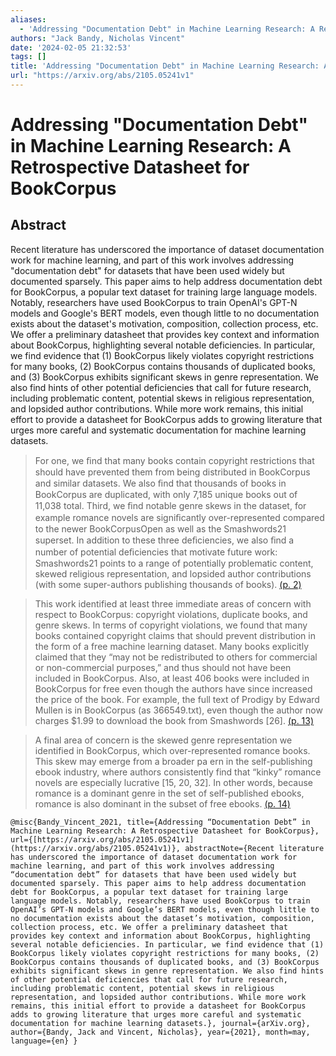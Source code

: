 ```yaml
---
aliases:
  - 'Addressing "Documentation Debt" in Machine Learning Research: A Retrospective Datasheet for BookCorpus'
authors: "Jack Bandy, Nicholas Vincent"
date: '2024-02-05 21:32:53'
tags: []
title: 'Addressing "Documentation Debt" in Machine Learning Research: A Retrospective Datasheet for BookCorpus' 
url: "https://arxiv.org/abs/2105.05241v1"
---
```


# Addressing "Documentation Debt" in Machine Learning Research: A Retrospective Datasheet for BookCorpus

## Abstract
Recent literature has underscored the importance of dataset documentation work for machine learning, and part of this work involves addressing "documentation debt" for datasets that have been used widely but documented sparsely. This paper aims to help address documentation debt for BookCorpus, a popular text dataset for training large language models. Notably, researchers have used BookCorpus to train OpenAI's GPT-N models and Google's BERT models, even though little to no documentation exists about the dataset's motivation, composition, collection process, etc. We offer a preliminary datasheet that provides key context and information about BookCorpus, highlighting several notable deficiencies. In particular, we find evidence that (1) BookCorpus likely violates copyright restrictions for many books, (2) BookCorpus contains thousands of duplicated books, and (3) BookCorpus exhibits significant skews in genre representation. We also find hints of other potential deficiencies that call for future research, including problematic content, potential skews in religious representation, and lopsided author contributions. While more work remains, this initial effort to provide a datasheet for BookCorpus adds to growing literature that urges more careful and systematic documentation for machine learning datasets.

> For one, we ﬁnd that many books contain copyright restrictions that should have prevented them from being distributed in BookCorpus and similar datasets. We also ﬁnd that thousands of books in BookCorpus are duplicated, with only 7,185 unique books out of 11,038 total. Third, we ﬁnd notable genre skews in the dataset, for example romance novels are signiﬁcantly over-represented compared to the newer BookCorpusOpen as well as the Smashwords21 superset. In addition to these three deﬁciencies, we also ﬁnd a number of potential deﬁciencies that motivate future work: Smashwords21 points to a range of potentially problematic content, skewed religious representation, and lopsided author contributions (with some super-authors publishing thousands of books). [(p. 2)](zotero://open-pdf/library/items/MZYN6ZLU?page=2)

> This work identified at least three immediate areas of concern with respect to BookCorpus: copyright violations, duplicate books, and genre skews. In terms of copyright violations, we found that many books contained copyright claims that should prevent distribution in the form of a free machine learning dataset. Many books explicitly claimed that they “may not be redistributed to others for commercial or non-commercial purposes,” and thus should not have been included in BookCorpus. Also, at least 406 books were included in BookCorpus for free even though the authors have since increased the price of the book. For example, the full text of Prodigy by Edward Mullen is in BookCorpus (as 366549.txt), even though the author now charges $1.99 to download the book from Smashwords [26]. [(p. 13)](zotero://open-pdf/library/items/MZYN6ZLU?page=13)

> A final area of concern is the skewed genre representation we identified in BookCorpus, which over-represented romance books. This skew may emerge from a broader pa ern in the self-publishing ebook industry, where authors consistently find that “kinky” romance novels are especially lucrative [15, 20, 32]. In other words, because romance is a dominant genre in the set of self-published ebooks, romance is also dominant in the subset of free ebooks. [(p. 14)](zotero://open-pdf/library/items/MZYN6ZLU?page=14)

```
@misc{Bandy_Vincent_2021, title={Addressing “Documentation Debt” in Machine Learning Research: A Retrospective Datasheet for BookCorpus}, url={[https://arxiv.org/abs/2105.05241v1](https://arxiv.org/abs/2105.05241v1)}, abstractNote={Recent literature has underscored the importance of dataset documentation work for machine learning, and part of this work involves addressing “documentation debt” for datasets that have been used widely but documented sparsely. This paper aims to help address documentation debt for BookCorpus, a popular text dataset for training large language models. Notably, researchers have used BookCorpus to train OpenAI’s GPT-N models and Google’s BERT models, even though little to no documentation exists about the dataset’s motivation, composition, collection process, etc. We offer a preliminary datasheet that provides key context and information about BookCorpus, highlighting several notable deficiencies. In particular, we find evidence that (1) BookCorpus likely violates copyright restrictions for many books, (2) BookCorpus contains thousands of duplicated books, and (3) BookCorpus exhibits significant skews in genre representation. We also find hints of other potential deficiencies that call for future research, including problematic content, potential skews in religious representation, and lopsided author contributions. While more work remains, this initial effort to provide a datasheet for BookCorpus adds to growing literature that urges more careful and systematic documentation for machine learning datasets.}, journal={arXiv.org}, author={Bandy, Jack and Vincent, Nicholas}, year={2021}, month=may, language={en} }
```